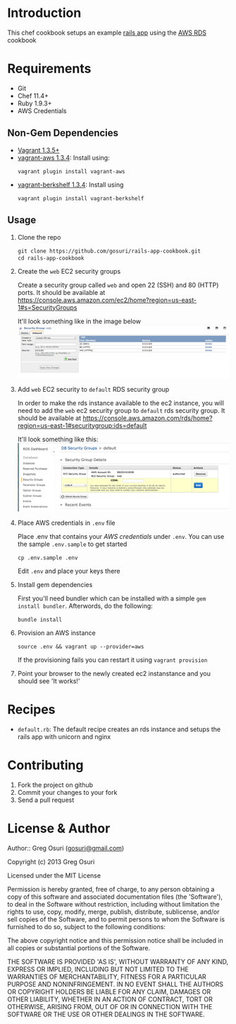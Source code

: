 # Introduction

This chef cookbook setups an example [rails app](https://github.com/gosuri/rails-app) using the [AWS RDS](https://github.com/gosuri/aws-rds-cookbook) cookbook

# Requirements

* Git
* Chef 11.4+
* Ruby 1.9.3+
* AWS Credentials

## Non-Gem Dependencies

* [Vagrant 1.3.5+](http://www.vagrantup.com)
* [vagrant-aws 1.3.4](https://github.com/): Install using: 
  ```
  vagrant plugin install vagrant-aws
  ```
* [vagrant-berkshelf 1.3.4](https://github.com/berkshelf/vagrant-berkshelf): Install using 
  ```
  vagrant plugin install vagrant-berkshelf
  ```

## Usage

1. Clone the repo

   ```
   git clone https://github.com/gosuri/rails-app-cookbook.git
   cd rails-app-cookbook
   ```

2. Create the ```web``` EC2 security groups

   Create a security group called `web` and open 22 (SSH) and  80 (HTTP) ports.  It should be available at https://console.aws.amazon.com/ec2/home?region=us-east-1#s=SecurityGroups

   It'll look something like in the image below
   ![Web Security Group](docs/web-sec.png)

3. Add ```web``` EC2 security to ```default``` RDS security group
   
   In order to make the rds instance available to the ec2 instance, you will need to add the ```web``` ec2 security group to ```default``` rds security group.  It should be available at https://console.aws.amazon.com/rds/home?region=us-east-1#securitygroup:ids=default

   It'll look something like this:
   ![Web Security Group](docs/rds-sec.png)

4. Place AWS credentials in ```.env``` file
   
   Place .env that contains your *AWS credentials* under ```.env```. You can use the sample ```.env.sample``` to get started

   ```
   cp .env.sample .env
   ```

   Edit ```.env``` and place your keys there

5. Install gem dependencies

   First you'll need bundler which can be installed with a simple `gem install bundler`. Afterwords, do the following:

   ```
   bundle install
   ```

6. Provision an AWS instance

   ```
   source .env && vagrant up --provider=aws
   ```

   If the provisioning fails you can restart it using ```vagrant provision```

7. Point your browser to the newly created ec2 instanstance and you should see 'It works!'

# Recipes

* ```default.rb```: The default recipe creates an rds instance and setups the rails app with unicorn and nginx

# Contributing

1. Fork the project on github
2. Commit your changes to your fork
3. Send a pull request

# License & Author

Author:: Greg Osuri (<gosuri@gmail.com>)

Copyright (c) 2013 Greg Osuri 

Licensed under the MIT License

Permission is hereby granted, free of charge, to any person obtaining a copy of this software and associated documentation files (the 'Software'), to deal in the Software without restriction, including without limitation the rights to use, copy, modify, merge, publish, distribute, sublicense, and/or sell copies of the Software, and to
permit persons to whom the Software is furnished to do so, subject to the following conditions:

The above copyright notice and this permission notice shall be included in all copies or substantial portions of the Software.

THE SOFTWARE IS PROVIDED 'AS IS', WITHOUT WARRANTY OF ANY KIND, EXPRESS OR IMPLIED, INCLUDING BUT NOT LIMITED TO THE WARRANTIES OF MERCHANTABILITY, FITNESS FOR A PARTICULAR PURPOSE AND NONINFRINGEMENT.  IN NO EVENT SHALL THE AUTHORS OR COPYRIGHT HOLDERS BE LIABLE FOR ANY CLAIM, DAMAGES OR OTHER LIABILITY, WHETHER IN AN ACTION OF CONTRACT, TORT OR OTHERWISE, ARISING FROM, OUT OF OR IN CONNECTION WITH THE SOFTWARE OR THE USE OR OTHER DEALINGS IN THE SOFTWARE.

